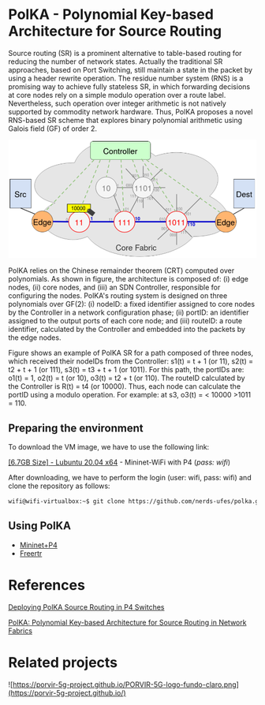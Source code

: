 # PolKA - Polynomial Key-based Architecture for Source Routing

Source routing (SR) is a prominent alternative to table-based routing for reducing the number of network states. Actually the traditional SR approaches, based on Port Switching, still maintain a state in the packet by using a header rewrite operation. The residue number system (RNS) is a promising way to achieve fully stateless SR, in which forwarding decisions at core nodes rely on a simple modulo operation over a route label. Nevertheless, such operation over integer arithmetic is not natively supported by commodity network hardware. Thus, PolKA proposes a novel RNS-based SR scheme that explores binary polynomial arithmetic using Galois field (GF) of order 2. 

![Example of polka_sr](./mininet/figures/architecture.png)

PolKA relies on the Chinese remainder theorem (CRT) computed over polynomials. As shown in figure, the architecture is composed of: (i) edge nodes, (ii) core nodes, and (iii) an SDN Controller, responsible for configuring the nodes. PolKA's routing system is designed on three polynomials over GF(2): (i) nodeID: a fixed identifier assigned to core nodes by the Controller in a network configuration phase; (ii) portID: an identifier assigned to the output ports of each core node; and (iii) routeID: a route identifier, calculated by the Controller and embedded into the packets by the edge nodes.

Figure shows an example of PolKA SR for a path composed of three nodes, which received their nodeIDs from the Controller: s1(t) = t + 1 (or 11), s2(t) = t2 + t + 1 (or 111), s3(t) = t3 + t + 1 (or 1011). For this path, the portIDs are: o1(t) = 1, o2(t) = t (or 10), o3(t) = t2 + t (or 110). The routeID calculated by the Controller is R(t) = t4 (or 10000). Thus, each node can calculate the portID using a modulo operation. For example: at s3, o3(t) = < 10000 >1011 = 110.

## Preparing the environment

To download the VM image, we have to use the following link:

[[6.7GB Size] - Lubuntu 20.04 x64](https://drive.google.com/file/d/1oozRqFO2KjjxW0Ob47d6Re4i6ay1wdwg/view?usp=sharing) - Mininet-WiFi with P4 (_pass: wifi_)

After downloading, we have to perform the login (user: wifi, pass: wifi) and clone the repository as follows:

```sh
wifi@wifi-virtualbox:~$ git clone https://github.com/nerds-ufes/polka.git
```

## Using PolKA

* [Mininet+P4](./mininet)
* [Freertr](./freertr)

# References

[Deploying PolKA Source Routing in P4 Switches](https://ieeexplore.ieee.org/document/9492363)

[PolKA: Polynomial Key-based Architecture for Source Routing in Network Fabrics](https://ieeexplore.ieee.org/document/9165501)

# Related projects 
![https://porvir-5g-project.github.io/PORVIR-5G-logo-fundo-claro.png](https://porvir-5g-project.github.io/)


